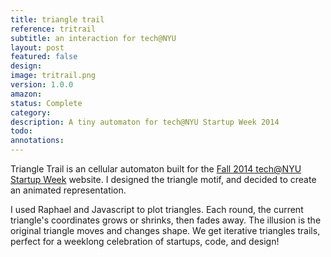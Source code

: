 ```yaml
---
title: triangle trail
reference: tritrail
subtitle: an interaction for tech@NYU
layout: post
featured: false
design: 
image: tritrail.png
version: 1.0.0
amazon: 
status: Complete
category: 
description: A tiny automaton for tech@NYU Startup Week 2014
todo:
annotations:
---
```

Triangle Trail is an cellular automaton built for the [Fall 2014 tech@NYU Startup Week](http://www.nyusw.com) website. I designed the triangle motif, and decided to create an animated representation. 

I used Raphael and Javascript to plot triangles. Each round, the current triangle's coordinates grows or shrinks, then fades away. The illusion is the original triangle moves and changes shape. We get iterative triangles trails, perfect for a weeklong celebration of startups, code, and design!